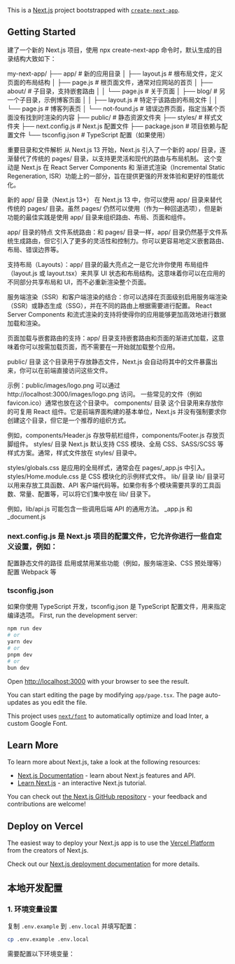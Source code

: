This is a [Next.js](https://nextjs.org/) project bootstrapped with [`create-next-app`](https://github.com/vercel/next.js/tree/canary/packages/create-next-app).

## Getting Started

建了一个新的 Next.js 项目，使用 npx create-next-app 命令时，默认生成的目录结构大致如下：

my-next-app/
├── app/                     # 新的应用目录
│   ├── layout.js            # 根布局文件，定义页面的布局结构
│   ├── page.js              # 根页面文件，通常对应网站的首页
│   ├── about/               # 子目录，支持嵌套路由
│   │   └── page.js          # 关于页面
│   ├── blog/                # 另一个子目录，示例博客页面
│   │   ├── layout.js        # 特定于该路由的布局文件
│   │   └── page.js          # 博客列表页
│   └── not-found.js         # 错误边界页面，指定当某个页面没有找到时渲染的内容
├── public/                  # 静态资源文件夹
├── styles/                  # 样式文件夹
├── next.config.js           # Next.js 配置文件
├── package.json             # 项目依赖与配置文件
└── tsconfig.json            # TypeScript 配置（如果使用）


重要目录和文件解析
从 Next.js 13 开始，Next.js 引入了一个新的 app/ 目录，逐渐替代了传统的 pages/ 目录，以支持更灵活和现代的路由与布局机制。
这个变动是 Next.js 在 React Server Components 和 渐进式渲染（Incremental Static Regeneration, ISR）功能上的一部分，旨在提供更强的开发体验和更好的性能优化。

新的 app/ 目录（Next.js 13+）
在 Next.js 13 中，你可以使用 app/ 目录来替代传统的 pages/ 目录。虽然 pages/ 仍然可以使用（作为一种回退选项），但是新功能的最佳实践是使用 app/ 目录来组织路由、布局、页面和组件。

app/ 目录的特点
文件系统路由：和 pages/ 目录一样，app/ 目录仍然基于文件系统生成路由，但它引入了更多的灵活性和控制力。你可以更容易地定义嵌套路由、布局、错误边界等。

支持布局（Layouts）：app/ 目录的最大亮点之一是它允许你使用 布局组件（layout.js 或 layout.tsx）来共享 UI 状态和布局结构。这意味着你可以在应用的不同部分共享布局和 UI，而不必重新渲染整个页面。

服务端渲染（SSR）和客户端渲染的结合：你可以选择在页面级别启用服务端渲染（SSR）或静态生成（SSG），并在不同的路由上根据需要进行配置。
React Server Components 和流式渲染的支持将使得你的应用能够更加高效地进行数据加载和渲染。

页面加载与嵌套路由的支持：app/ 目录支持嵌套路由和页面的渐进式加载，这意味着你可以按需加载页面，而不需要在一开始就加载整个应用。

public/ 目录
这个目录用于存放静态文件，Next.js 会自动将其中的文件暴露出来，你可以在前端直接访问这些文件。

示例：public/images/logo.png 可以通过 http://localhost:3000/images/logo.png 访问。
一些常见的文件（例如 favicon.ico）通常也放在这个目录中。
components/ 目录
这个目录用来存放你的可复用 React 组件。它是前端界面构建的基本单位，Next.js 并没有强制要求你创建这个目录，但它是一个推荐的组织方式。

例如，components/Header.js 存放导航栏组件，components/Footer.js 存放页脚组件。
styles/ 目录
Next.js 默认支持 CSS 模块、全局 CSS、SASS/SCSS 等样式方案。通常，样式文件放在 styles/ 目录中。

styles/globals.css 是应用的全局样式，通常会在 pages/_app.js 中引入。
styles/Home.module.css 是 CSS 模块化的示例样式文件。
lib/ 目录
lib/ 目录可以用来存放工具函数、API 客户端代码等。如果你有多个模块需要共享的工具函数、常量、配置等，可以将它们集中放在 lib/ 目录下。

例如，lib/api.js 可能包含一些调用后端 API 的通用方法。
_app.js 和 _document.js

### next.config.js 是 Next.js 项目的配置文件，它允许你进行一些自定义设置，例如：

配置静态文件的路径
启用或禁用某些功能（例如，服务端渲染、CSS 预处理等）
配置 Webpack 等

### tsconfig.json
如果你使用 TypeScript 开发，tsconfig.json 是 TypeScript 配置文件，用来指定编译选项。
First, run the development server:

```bash
npm run dev
# or
yarn dev
# or
pnpm dev
# or
bun dev
```

Open [http://localhost:3000](http://localhost:3000) with your browser to see the result.

You can start editing the page by modifying `app/page.tsx`. The page auto-updates as you edit the file.

This project uses [`next/font`](https://nextjs.org/docs/basic-features/font-optimization) to automatically optimize and load Inter, a custom Google Font.

## Learn More

To learn more about Next.js, take a look at the following resources:

- [Next.js Documentation](https://nextjs.org/docs) - learn about Next.js features and API.
- [Learn Next.js](https://nextjs.org/learn) - an interactive Next.js tutorial.

You can check out [the Next.js GitHub repository](https://github.com/vercel/next.js/) - your feedback and contributions are welcome!

## Deploy on Vercel

The easiest way to deploy your Next.js app is to use the [Vercel Platform](https://vercel.com/new?utm_medium=default-template&filter=next.js&utm_source=create-next-app&utm_campaign=create-next-app-readme) from the creators of Next.js.

Check out our [Next.js deployment documentation](https://nextjs.org/docs/deployment) for more details.

## 本地开发配置

### 1. 环境变量设置

复制 `.env.example` 到 `.env.local` 并填写配置：

```bash
cp .env.example .env.local
```

需要配置以下环境变量：

